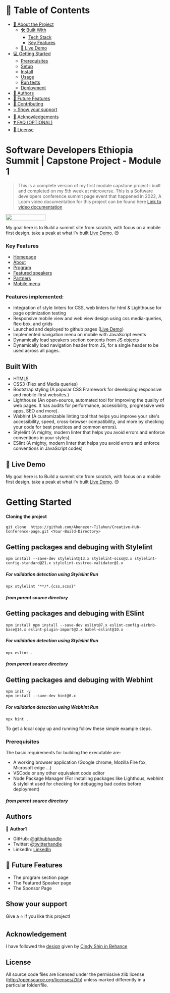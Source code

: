 <!-- TABLE OF CONTENTS -->

# 📗 Table of Contents

- [📖 About the Project](#about-project)
  - [🛠 Built With](#built-with)
    - [Tech Stack](#tech-stack)
    - [Key Features](#key-features)
  - [🚀 Live Demo](#live-demo)
- [💻 Getting Started](#getting-started)
  - [Prerequisites](#prerequisites)
  - [Setup](#setup)
  - [Install](#install)
  - [Usage](#usage)
  - [Run tests](#run-tests)
  - [Deployment](#deployment)
- [👥 Authors](#authors)
- [🔭 Future Features](#future-features)
- [🤝 Contributing](#contributing)
- [⭐️ Show your support](#support)
- [🙏 Acknowledgements](#acknowledgements)
- [❓ FAQ (OPTIONAL)](#faq)
- [📝 License](#license)


# Software Developers Ethiopia Summit | Capstone Project - Module 1

> This is a complete version of my first module capstone project i built and completed on my 5th week at microverse. This is a Software developers conference summit page event that happened in 2022, A Loom video documentation for this project can be found here [Link to video documentation](https://www.loom.com/share/939894ce7136466cb4c183a865442740) 

<p style="display: flex; align-items: start; gap: 10px">
  <img src="Design/images/Project-screenshoot.gif" width="50%" />
</p>

My goal here is to Build a summit site from scratch, with focus on a mobile first design. take a peak at what i'v built [Live Demo]( https://abenezer-tilahun.github.io/Creative-Hub-Conference-page/). 😊


### Key Features <a name="key-features"></a>

* [Homepage](#homepage)
* [About](#About)
* [Program](#program)
* [Featured speakers](#speakers)
* [Partners](#partners)
* [Mobile menu](#mobile)


### Features implemented:
* Integration of style linters for CSS, web linters for html & Lighthouse for page optimization testing
* Responsive mobile view and web view design using css media-queries, flex-box, and grids
* Launched and deployed to github pages ([Live Demo]( https://abenezer-tilahun.github.io/Creative-Hub-Conference-page/))
* Implemented navigation menu on mobile with JavaScript events
* Dynamically load speakers section contents from JS objects
* Dynamically load navigation header from JS, for a single header to be used across all pages.

## Built With
- HTML5
- CSS3 (Flex and Media queries)
- Bootstrap styling (A popular CSS Framework for developing responsive and mobile-first websites.)
- Lighthouse (An open-source, automated tool for improving the quality of web pages. It has audits for performance, accessibility, progressive web apps, SEO and more).
- Webhint (A customizable linting tool that helps you improve your site's accessibility, speed, cross-browser compatibility, and more by checking your code for best practices and common errors).
- Stylelint (A mighty, modern linter that helps you avoid errors and enforce conventions in your styles).
- ESlint (A mighty, modern linter that helps you avoid errors and enforce conventions in JavaScript codes)


## 🚀 Live Demo <a name="live-demo"></a>

My goal here is to Build a summit site from scratch, with focus on a mobile first design. take a peak at what i'v built [Live Demo]( https://abenezer-tilahun.github.io/Creative-Hub-Conference-page/). 😊

# Getting Started

#### Cloning the project
```
git clone  https://github.com/Abenezer-Tilahun/Creative-Hub-Conference-page.git <Your-Build-Directory>
```

## Getting packages and debuging with Stylelint
```
npm install --save-dev stylelint@13.x stylelint-scss@3.x stylelint-config-standard@21.x stylelint-csstree-validator@1.x
```
##### For validation detection using Stylelint Run
```
npx stylelint "**/*.{css,scss}"
```
##### from parent source directory

## Getting packages and debuging with ESlint
```
npm install npm install --save-dev eslint@7.x eslint-config-airbnb-base@14.x eslint-plugin-import@2.x babel-eslint@10.x
```
##### For validation detection using Stylelint Run
```
npx eslint .
```
##### from parent source directory

## Getting packages and debuging with Webhint
```
npm init -y
npm install --save-dev hint@6.x
```
##### For validation detection using Webhint Run
```
npx hint .
```

To get a local copy up and running follow these simple example steps.

### Prerequisites
The basic requirements for building the executable are:
* A working browser application (Google chrome, Mozilla Fire fox, Microsoft edge ...)
* VSCode or any other equivalent code editor
* Node Package Manager (For installing packages like Lighthous, webhint & stylelint used for checking for debugging bad codes before deployment)

##### from parent source directory

## Authors

👤 **Author1**

- GitHub: [@githubhandle](https://github.com/Abenezer-Tilahun)
- Twitter: [@twitterhandle](https://twitter.com/AbenezerTilah11)
- LinkedIn: [LinkedIn](https://www.linkedin.com/in/abenezer-mesafint-a17a08230/)

## 🔭 Future Features <a name="future-features"></a>
- The program section page
- The Featured Speaker page
- The Sponsor Page

## Show your support

Give a ⭐️ if you like this project!

## Acknowledgement
I have followed the [design](https://www.behance.net/gallery/29845175/CC-Global-Summit-2015) given by [Cindy Shin in Behance](https://www.behance.net/adagio07)

## License
All source code files are licensed under the permissive zlib license
(http://opensource.org/licenses/Zlib) unless marked differently in a particular folder/file.

